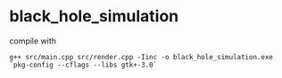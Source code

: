 # black_hole_simulation

compile with
```
g++ src/main.cpp src/render.cpp -Iinc -o black_hole_simulation.exe `pkg-config --cflags --libs gtk+-3.0`
```
